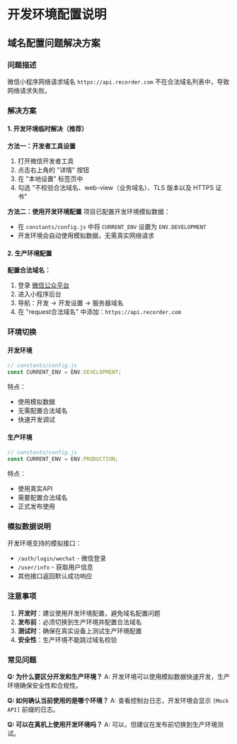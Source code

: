 # 开发环境配置说明

## 域名配置问题解决方案

### 问题描述
微信小程序网络请求域名 `https://api.recorder.com` 不在合法域名列表中，导致网络请求失败。

### 解决方案

#### 1. 开发环境临时解决（推荐）

**方法一：开发者工具设置**
1. 打开微信开发者工具
2. 点击右上角的 "详情" 按钮
3. 在 "本地设置" 标签页中
4. 勾选 "不校验合法域名、web-view（业务域名）、TLS 版本以及 HTTPS 证书"

**方法二：使用开发环境配置**
项目已配置开发环境模拟数据：
- 在 `constants/config.js` 中将 `CURRENT_ENV` 设置为 `ENV.DEVELOPMENT`
- 开发环境会自动使用模拟数据，无需真实网络请求

#### 2. 生产环境配置

**配置合法域名：**
1. 登录 [微信公众平台](https://mp.weixin.qq.com/)
2. 进入小程序后台
3. 导航：开发 → 开发设置 → 服务器域名
4. 在 "request合法域名" 中添加：`https://api.recorder.com`

### 环境切换

#### 开发环境
```javascript
// constants/config.js
const CURRENT_ENV = ENV.DEVELOPMENT;
```

特点：
- 使用模拟数据
- 无需配置合法域名
- 快速开发调试

#### 生产环境  
```javascript
// constants/config.js
const CURRENT_ENV = ENV.PRODUCTION;
```

特点：
- 使用真实API
- 需要配置合法域名
- 正式发布使用

### 模拟数据说明

开发环境支持的模拟接口：
- `/auth/login/wechat` - 微信登录
- `/user/info` - 获取用户信息
- 其他接口返回默认成功响应

### 注意事项

1. **开发时**：建议使用开发环境配置，避免域名配置问题
2. **发布前**：必须切换到生产环境并配置合法域名
3. **测试时**：确保在真实设备上测试生产环境配置
4. **安全性**：生产环境不能跳过域名校验

### 常见问题

**Q: 为什么要区分开发和生产环境？**
A: 开发环境可以使用模拟数据快速开发，生产环境确保安全性和合规性。

**Q: 如何确认当前使用的是哪个环境？**
A: 查看控制台日志，开发环境会显示 `[Mock API]` 前缀的日志。

**Q: 可以在真机上使用开发环境吗？**
A: 可以，但建议在发布前切换到生产环境测试。